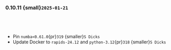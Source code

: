 ### 0.10.11 {small}`2025-01-21`

```{rubric} Features
```
```{rubric} Performance
```

```{rubric} Bug fixes
```

```{rubric} Misc
```
* Pin `numba<0.61.0`{pr}`319` {smaller}`S Dicks`
* Update Docker to `rapids-24.12` and `python-3.12`{pr}`318` {smaller}`S Dicks`
